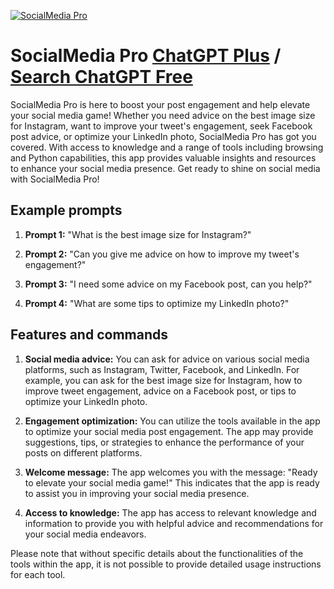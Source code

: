 
[![SocialMedia Pro](https://files.oaiusercontent.com/file-gGEhN2iNKEhmtdqaE6N3x91y?se=2123-10-16T21%3A42%3A47Z&sp=r&sv=2021-08-06&sr=b&rscc=max-age%3D31536000%2C%20immutable&rscd=attachment%3B%20filename%3Da9169921-34d4-41e6-ab7a-06b60d330b25.png&sig=BSZw5f8cQZ6SGvOrc%2BHTafr11y7W0LI4CJT4dtHak4A%3D)](https://chat.openai.com/g/g-yPLXZTPsL-socialmedia-pro)

# SocialMedia Pro [ChatGPT Plus](https://chat.openai.com/g/g-yPLXZTPsL-socialmedia-pro) / [Search ChatGPT Free](https://gptcall.net/index.html#/?search=SocialMedia%20Pro)

SocialMedia Pro is here to boost your post engagement and help elevate your social media game! Whether you need advice on the best image size for Instagram, want to improve your tweet's engagement, seek Facebook post advice, or optimize your LinkedIn photo, SocialMedia Pro has got you covered. With access to knowledge and a range of tools including browsing and Python capabilities, this app provides valuable insights and resources to enhance your social media presence. Get ready to shine on social media with SocialMedia Pro!

## Example prompts

1. **Prompt 1:** "What is the best image size for Instagram?"

2. **Prompt 2:** "Can you give me advice on how to improve my tweet's engagement?"

3. **Prompt 3:** "I need some advice on my Facebook post, can you help?"

4. **Prompt 4:** "What are some tips to optimize my LinkedIn photo?"

## Features and commands

1. **Social media advice:** You can ask for advice on various social media platforms, such as Instagram, Twitter, Facebook, and LinkedIn. For example, you can ask for the best image size for Instagram, how to improve tweet engagement, advice on a Facebook post, or tips to optimize your LinkedIn photo.

2. **Engagement optimization:** You can utilize the tools available in the app to optimize your social media post engagement. The app may provide suggestions, tips, or strategies to enhance the performance of your posts on different platforms.

3. **Welcome message:** The app welcomes you with the message: "Ready to elevate your social media game!" This indicates that the app is ready to assist you in improving your social media presence.

4. **Access to knowledge:** The app has access to relevant knowledge and information to provide you with helpful advice and recommendations for your social media endeavors.

Please note that without specific details about the functionalities of the tools within the app, it is not possible to provide detailed usage instructions for each tool.



